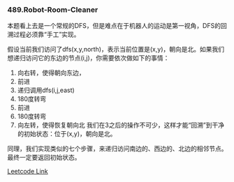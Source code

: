 ### 489.Robot-Room-Cleaner

本题看上去是一个常规的DFS，但是难点在于机器人的运动是第一视角，DFS的回溯过程必须靠“手工”实现。

假设当前我们访问了dfs(x,y,north)，表示当前位置是(x,y)，朝向是北。如果我们想递归访问它的东边的节点(i,j)，你需要依次做如下的事情：
1. 向右转，使得朝向东边，
2. 前进
3. 递归调用dfs(i,j,east)
4. 180度转弯
5. 前进
6. 180度转弯
7. 向左转，使得恢复朝向北
我们在3之后的操作不可少，这样才能“回溯”到干净的初始状态：位于(x,y)，朝向是北。

同理，我们实现类似的七个步骤，来递归访问南边的、西边的、北边的相邻节点。最终一定要返回初始状态。


[Leetcode Link](https://leetcode.com/problems/robot-room-cleaner)
